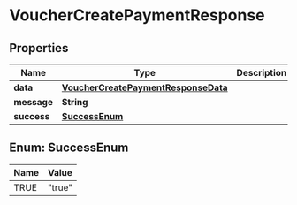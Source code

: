 

# VoucherCreatePaymentResponse


## Properties

| Name | Type | Description | Notes |
|------------ | ------------- | ------------- | -------------|
|**data** | [**VoucherCreatePaymentResponseData**](VoucherCreatePaymentResponseData.md) |  |  [optional] |
|**message** | **String** |  |  [optional] |
|**success** | [**SuccessEnum**](#SuccessEnum) |  |  [optional] |



## Enum: SuccessEnum

| Name | Value |
|---- | -----|
| TRUE | &quot;true&quot; |



